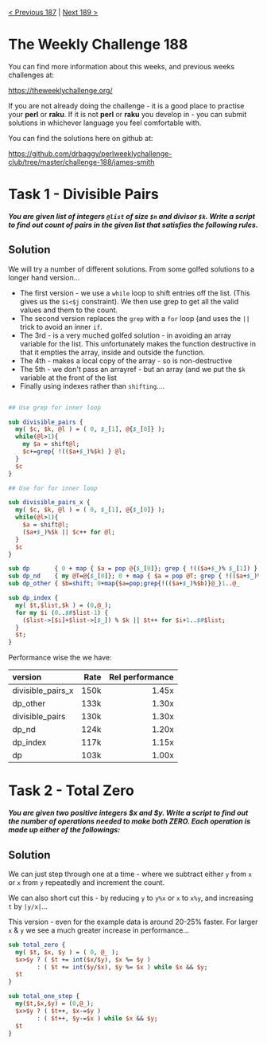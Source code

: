 [< Previous 187](https://github.com/drbaggy/perlweeklychallenge-club/tree/master/challenge-187/james-smith) |
[Next 189 >](https://github.com/drbaggy/perlweeklychallenge-club/tree/master/challenge-189/james-smith)

# The Weekly Challenge 188

You can find more information about this weeks, and previous weeks challenges at:

  https://theweeklychallenge.org/

If you are not already doing the challenge - it is a good place to practise your
**perl** or **raku**. If it is not **perl** or **raku** you develop in - you can
submit solutions in whichever language you feel comfortable with.

You can find the solutions here on github at:

https://github.com/drbaggy/perlweeklychallenge-club/tree/master/challenge-188/james-smith

# Task 1 - Divisible Pairs

***You are given list of integers `@list` of size `$n` and divisor `$k`. Write a script to find out count of pairs in the given list that satisfies the following rules.***


## Solution

We will try a number of different solutions. From some golfed solutions to a longer hand version...

 * The first version - we use a `while` loop to shift entries off the list. (This gives us the `$i<$j` constraint). We then use grep to get all the valid values and them to the count.
 * The second version replaces the `grep` with a `for` loop (and uses the `||` trick to avoid an inner `if`.
 * The 3rd - is a very muched golfed solution - in avoiding an array variable for the list. This unfortunately makes the function destructive in that it empties the array, inside and outside the function.
 * The 4th - makes a local copy of the array - so is non-destructive
 * The 5th - we don't pass an arrayref - but an array (and we put the `$k` variable at the front of the list
 * Finally using indexes rather than `shifting`....

```perl

## Use grep for inner loop

sub divisible_pairs {
  my( $c, $k, @l ) = ( 0, $_[1], @{$_[0]} );
  while(@l>1){
    my $a = shift@l;
    $c+=grep{ !(($a+$_)%$k) } @l;
  }
  $c
}

## Use for for inner loop

sub divisible_pairs_x {
  my( $c, $k, @l ) = ( 0, $_[1], @{$_[0]} );
  while(@l>1){
    $a = shift@l;
    ($a+$_)%$k || $c++ for @l;
  }
  $c
}

sub dp       { 0 + map { $a = pop @{$_[0]}; grep { !(($a+$_)% $_[1]) } @{$_[0]} } 1..@{$_[0]} }
sub dp_nd    { my @T=@{$_[0]}; 0 + map { $a = pop @T; grep { !(($a+$_)%$_[1]) } @T} 1..@T     }
sub dp_other { $b=shift; 0+map{$a=pop;grep{!(($a+$_)%$b)}@_}1..@_                             }

sub dp_index {
  my( $t,$list,$k ) = (0,@_);
  for my $i (0..$#$list-1) {
    ($list->[$i]+$list->[$_]) % $k || $t++ for $i+1..$#$list;
  }
  $t;
}
```

Performance wise the we have:

| version           | Rate | Rel performance |
| :---------------- | ---: | --------------: |
| divisible_pairs_x | 150k |           1.45x |
| dp_other          | 133k |           1.30x |
| divisible_pairs   | 130k |           1.30x |
| dp_nd             | 124k |           1.20x |
| dp_index          | 117k |           1.15x |
| dp                | 103k |           1.00x |

# Task 2 - Total Zero

***You are given two positive integers $x and $y.  Write a script to find out the number of operations needed to make both ZERO. Each operation is made up either of the followings:***

## Solution

We can just step through one at a time - where we subtract either `y` from `x` or `x` from `y` repeatedly and increment the count.

We can also short cut this - by reducing `y` to `y%x` or `x` to `x%y`, and increasing `t` by `|y/x|`...

This version - even for the example data is around 20-25% faster. For larger `x` & `y` we see a much greater increase in performance...

```perl
sub total_zero {
  my( $t, $x, $y ) = ( 0, @_ );
  $x>$y ? ( $t += int($x/$y), $x %= $y ) 
        : ( $t += int($y/$x), $y %= $x ) while $x && $y;
  $t
}

sub total_one_step {
  my($t,$x,$y) = (0,@_);
  $x>$y ? ( $t++, $x-=$y )
        : ( $t++, $y-=$x ) while $x && $y;
  $t
}
```

